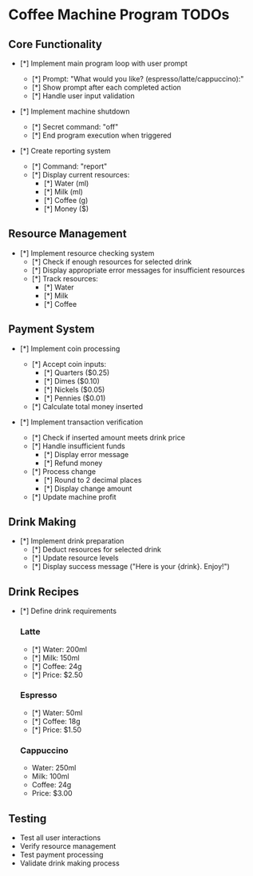 # Coffee Machine Program TODOs

## Core Functionality
- [*] Implement main program loop with user prompt
  - [*] Prompt: "What would you like? (espresso/latte/cappuccino):"
  - [*] Show prompt after each completed action
  - [*] Handle user input validation

- [*] Implement machine shutdown
  - [*] Secret command: "off"
  - [*] End program execution when triggered

- [*] Create reporting system
  - [*] Command: "report"
  - [*] Display current resources:
    - [*] Water (ml)
    - [*] Milk (ml)
    - [*] Coffee (g)
    - [*] Money ($)

## Resource Management
- [*] Implement resource checking system
  - [*] Check if enough resources for selected drink
  - [*] Display appropriate error messages for insufficient resources
  - [*] Track resources:
    - [*] Water
    - [*] Milk
    - [*] Coffee

## Payment System
- [*] Implement coin processing
  - [*] Accept coin inputs:
    - [*] Quarters ($0.25)
    - [*] Dimes ($0.10)
    - [*] Nickels ($0.05)
    - [*] Pennies ($0.01)
  - [*] Calculate total money inserted

- [*] Implement transaction verification
  - [*] Check if inserted amount meets drink price
  - [*] Handle insufficient funds
    - [*] Display error message
    - [*] Refund money
  - [*] Process change
    - [*] Round to 2 decimal places
    - [*] Display change amount
  - [*] Update machine profit

## Drink Making
- [*] Implement drink preparation
  - [*] Deduct resources for selected drink
  - [*] Update resource levels
  - [*] Display success message ("Here is your {drink}. Enjoy!")

## Drink Recipes
- [*] Define drink requirements
  ### Latte
  - [*] Water: 200ml
  - [*] Milk: 150ml
  - [*] Coffee: 24g
  - [*] Price: $2.50

  ### Espresso
  - [*] Water: 50ml
  - [*] Coffee: 18g
  - [*] Price: $1.50

  ### Cappuccino
  - Water: 250ml
  - Milk: 100ml
  - Coffee: 24g
  - Price: $3.00

## Testing
- Test all user interactions
- Verify resource management
- Test payment processing
- Validate drink making process